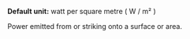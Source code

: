 **Default unit:** watt per square metre ( W / m² )

Power emitted from or striking onto a surface or area. 

 
